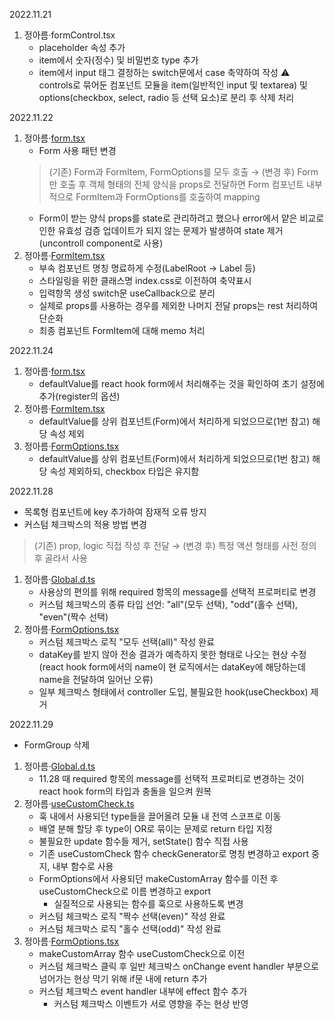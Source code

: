 2022.11.21    
1. 정아름·formControl.tsx     
    - placeholder 속성 추가
    - item에서 숫자(정수) 및 비밀번호 type 추가
    - item에서 input 태그 결정하는 switch문에서 case 축약하여 작성
    ⚠️ controls로 묶어둔 컴포넌트 모듈을 item(일반적인 input 및 textarea) 및 options(checkbox, select, radio 등 선택 요소)로 분리 후 삭제 처리    

2022.11.22    
1. 정아름·[form.tsx](src/components/common/forms/components/form.tsx)    
    - Form 사용 패턴 변경
    > (기존) Form과 FormItem, FormOptions를 모두 호출 → (변경 후) Form만 호출 후 객체 형태의 전체 양식을 props로 전달하면 Form 컴포넌트 내부적으로 FormItem과 FormOptions를 호출하여 mapping    
    - Form이 받는 양식 props를 state로 관리하려고 했으나 error에서 얕은 비교로 인한 유효성 검증 업데이트가 되지 않는 문제가 발생하여 state 제거(uncontroll component로 사용)    
2. 정아름·[FormItem.tsx](src/components/common/forms/components/formControl/FormItem.tsx)    
    - 부속 컴포넌트 명칭 명료하게 수정(LabelRoot → Label 등)    
    - 스타일링을 위한 클래스명 index.css로 이전하여 축약표시    
    - 입력항목 생성 switch문 useCallback으로 분리    
    - 실제로 props를 사용하는 경우를 제외한 나머지 전달 props는 rest 처리하여 단순화    
    - 최종 컴포넌트 FormItem에 대해 memo 처리    

2022.11.24
1. 정아름·[form.tsx](src/components/common/forms/components/form.tsx)    
    - defaultValue를 react hook form에서 처리해주는 것을 확인하여 초기 설정에 추가(register의 옵션)    
2. 정아름·[FormItem.tsx](src/components/common/forms/components/formControl/FormItem.tsx)    
    - defaultValue를 상위 컴포넌트(Form)에서 처리하게 되었으므로(1번 참고) 해당 속성 제외
3. 정아름·[FormOptions.tsx](src/components/common/forms/components/formControl/FormOptions.tsx)    
    - defaultValue를 상위 컴포넌트(Form)에서 처리하게 되었으므로(1번 참고) 해당 속성 제외하되, checkbox 타입은 유지함    

2022.11.28
- 목록형 컴포넌트에 key 추가하여 잠재적 오류 방지    
- 커스텀 체크박스의 적용 방법 변경
> (기존) prop, logic 직접 작성 후 전달 → (변경 후) 특정 액션 형태를 사전 정의 후 골라서 사용    

1. 정아름·[Global.d.ts](src/types/Global.d.ts)
    - 사용상의 편의를 위해 required 항목의 message를 선택적 프로퍼티로 변경    
    - 커스텀 체크박스의 종류 타입 선언: "all"(모두 선택), "odd"(홀수 선택), "even"(짝수 선택)
2. 정아름·[FormOptions.tsx](src/components/common/forms/components/formControl/FormOptions.tsx)    
    - 커스텀 체크박스 로직 "모두 선택(all)" 작성 완료
    - dataKey를 받지 않아 전송 결과가 예측하지 못한 형태로 나오는 현상 수정(react hook form에서의 name이 현 로직에서는 dataKey에 해당하는데 name을 전달하여 일어난 오류)
    - 일부 체크박스 형태에서 controller 도입, 불필요한 hook(useCheckbox) 제거    

2022.11.29    
- FormGroup 삭제
1. 정아름·[Global.d.ts](src/types/Global.d.ts)
    - 11.28 때 required 항목의 message를 선택적 프로퍼티로 변경하는 것이 react hook form의 타입과 충돌을 일으켜 원복     
2. 정아름·[useCustomCheck.ts](src/components/common/forms/hooks/useCustomCheck.ts)    
    - 훅 내에서 사용되던 type들을 끌어올려 모듈 내 전역 스코프로 이동    
    - 배열 분해 할당 후 type이 OR로 묶이는 문제로 return 타입 지정
    - 불필요한 update 함수들 제거, setState() 함수 직접 사용
    - 기존 useCustomCheck 함수 checkGenerator로 명칭 변경하고 export 중지, 내부 함수로 사용
    - FormOptions에서 사용되던 makeCustomArray 함수를 이전 후 useCustomCheck으로 이름 변경하고 export    
        + 실질적으로 사용되는 함수를 훅으로 사용하도록 변경     
    - 커스텀 체크박스 로직 "짝수 선택(even)" 작성 완료
    - 커스텀 체크박스 로직 "홀수 선택(odd)" 작성 완료
3. 정아름·[FormOptions.tsx](src/components/common/forms/components/formControl/FormOptions.tsx)    
    - makeCustomArray 함수 useCustomCheck으로 이전     
    - 커스텀 체크박스 클릭 후 일반 체크박스 onChange event handler 부분으로 넘어가는 현상 막기 위해 if문 내에 return 추가
    - 커스텀 체크박스 event handler 내부에 effect 함수 추가
        + 커스텀 체크박스 이벤트가 서로 영향을 주는 현상 반영
